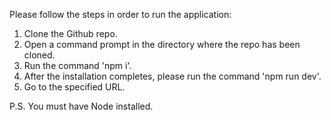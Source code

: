 Please follow the steps in order to run the application:
1) Clone the Github repo.
2) Open a command prompt in the directory where the repo has been cloned.
3) Run the command 'npm i'.
4) After the installation completes, please run the command 'npm run dev'.
5) Go to the specified URL.

P.S. You must have Node installed.
